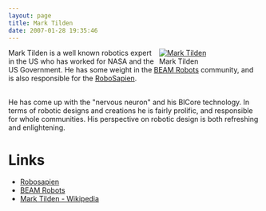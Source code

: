 ```yaml
---
layout: page
title: Mark Tilden
date: 2007-01-28 19:35:46
---
```

<div style=" float: right;"> <div style=" width:202px;"> <a class="internal" href="browseimage55" title="Mark Tilden"> <img alt="Mark Tilden" class="img-responsive" src="image425" title="Mark Tilden"/> </a> <div class="mini" style="width:200px;"> <div class="thumbcaption">Mark Tilden
		</div> </div> </div> </div>Mark Tilden is a well known robotics expert in the US who has worked for NASA and the US Government. He has some weight in the <a class="wiki" href="/wiki/beam_robots.html" title="Biology, Electronics, Aesthetics and Mechanics">BEAM Robots</a> community, and is also responsible for the <a class="wiki" href="/wiki/robosapien.html" title="RoboSapien">RoboSapien</a>.
<p>
<br/>He has come up with the "nervous neuron" and his BICore technology. In terms of robotic designs and creations he is fairly prolific, and responsible for whole communities. His perspective on robotic design is both refreshing and enlightening.
</p>
<h1 id="Links">Links</h1>
<ul><li> <a class="wiki" href="/wiki/robosapien.html" title="RoboSapien">Robosapien</a>
</li><li> <a class="wiki" href="/wiki/beam_robots.html" title="Biology, Electronics, Aesthetics and Mechanics">BEAM Robots</a>
</li><li> <a href="http://en.wikipedia.org/wiki/Mark_Tilden" rel="external" target="_blank">Mark Tilden - Wikipedia</a>
</li></ul><p>
</p>
